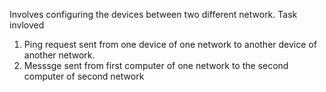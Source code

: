 Involves configuring the devices between two different network.
Task invloved 
1. Ping request sent from one device of one network to another device of another network.
2. Messsge sent from first computer of one network to the second computer of second network
